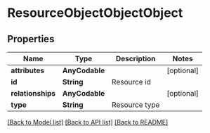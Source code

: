 # ResourceObjectObjectObject

## Properties
Name | Type | Description | Notes
------------ | ------------- | ------------- | -------------
**attributes** | **AnyCodable** |  | [optional] 
**id** | **String** | Resource id | 
**relationships** | **AnyCodable** |  | [optional] 
**type** | **String** | Resource type | 

[[Back to Model list]](../README.md#documentation-for-models) [[Back to API list]](../README.md#documentation-for-api-endpoints) [[Back to README]](../README.md)


